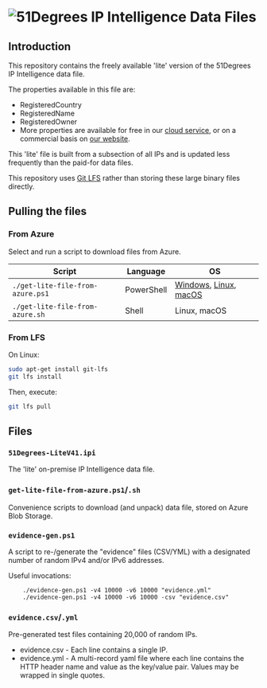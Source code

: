 # ![51Degrees](https://51degrees.com/DesktopModules/FiftyOne/Distributor/Logo.ashx?utm_source=github&utm_medium=repository&utm_content=home&utm_campaign=c-open-source "Data rewards the curious") **IP Intelligence Data Files**

## Introduction

This repository contains the freely available 'lite' version of the 51Degrees IP Intelligence data file.

The properties available in this file are:

- RegisteredCountry
- RegisteredName
- RegisteredOwner
- More properties are available for free in our [cloud service](https://configure.51degrees.com/), or on a commercial basis on [our website](https://51degrees.com/pricing).

This 'lite' file is built from a subsection of all IPs and is updated less frequently than the paid-for data files.

This repository uses [Git LFS](https://git-lfs.github.com/) rather than storing these large binary files directly.

## Pulling the files

### From Azure

Select and run a script to download files from Azure.

| Script | Language | OS |
| -- | -- | -- |
| `./get-lite-file-from-azure.ps1` | PowerShell | [Windows](https://learn.microsoft.com/en-us/powershell/scripting/install/installing-powershell-on-windows?view=powershell-7.5), [Linux](https://learn.microsoft.com/en-us/powershell/scripting/install/installing-powershell-on-linux?view=powershell-7.5), [macOS](https://learn.microsoft.com/en-us/powershell/scripting/install/installing-powershell-on-macos?view=powershell-7.5) |
| `./get-lite-file-from-azure.sh` | Shell | Linux, macOS |

### From LFS

On Linux:

```sh
sudo apt-get install git-lfs
git lfs install
```

Then,  execute:

```sh
git lfs pull
```

## Files

### `51Degrees-LiteV41.ipi`

The 'lite' on-premise IP Intelligence data file.

### `get-lite-file-from-azure.ps1`/`.sh`

Convenience scripts to download (and unpack) data file, stored on Azure Blob Storage.

### `evidence-gen.ps1`

A script to re-/generate the "evidence" files (CSV/YML) with a designated number of random IPv4 and/or IPv6 addresses.

Useful invocations:

```pwsh
    ./evidence-gen.ps1 -v4 10000 -v6 10000 "evidence.yml"
    ./evidence-gen.ps1 -v4 10000 -v6 10000 -csv "evidence.csv"
```

### `evidence.csv`/`.yml`

Pre-generated test files containing 20,000 of random IPs.

- evidence.csv - Each line contains a single IP.
- evidence.yml - A multi-record yaml file where each line contains the HTTP header name and value as the key/value pair. Values may be wrapped in single quotes.
